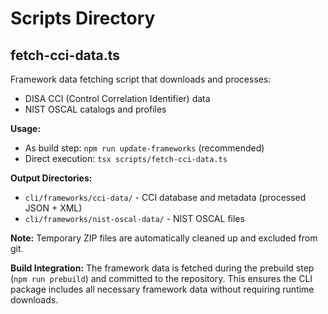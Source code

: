 # Scripts Directory

## fetch-cci-data.ts

Framework data fetching script that downloads and processes:

- DISA CCI (Control Correlation Identifier) data
- NIST OSCAL catalogs and profiles

**Usage:**

- As build step: `npm run update-frameworks` (recommended)
- Direct execution: `tsx scripts/fetch-cci-data.ts`

**Output Directories:**

- `cli/frameworks/cci-data/` - CCI database and metadata (processed JSON + XML)
- `cli/frameworks/nist-oscal-data/` - NIST OSCAL files

**Note:** Temporary ZIP files are automatically cleaned up and excluded from git.

**Build Integration:**
The framework data is fetched during the prebuild step (`npm run prebuild`) and committed to the repository. This ensures the CLI package includes all necessary framework data without requiring runtime downloads.
